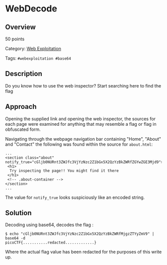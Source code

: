 # WebDecode #
 
## Overview ##

50 points

Category: [Web Exploitation](../)

Tags: `#webexploitation #base64`

## Description ##

Do you know how to use the web inspector?
Start searching here to find the flag

## Approach ##

Opening the supplied link and opening the web inspector, the sources for each page were examined for anything that may resemble a flag or flag in obfuscated form.

Navigating through the webpage navigation bar containing "Home", "About" and "Contact" the following was found within the source for `about.html`:

    ...
    <section class="about" notify_true="cGljb0NURnt3ZWJfc3VjYzNzc2Z1bGx5X2QzYzBkZWRfZGYwZGE3Mjd9">
     <h1>
      Try inspecting the page!! You might find it there
     </h1>
     <!-- .about-container -->
    </section>
    ...

The value for `notify_true` looks suspiciously like an encoded string.

## Solution ##

Decoding using base64, decodes the flag :

    $ echo "cGljb0NURnt3ZWJfc3VjYzNzc2Z1bGx5X2QzYzBkZWRfMjgzZTYyZmV9" | base64 -d
    picoCTF{...........redacted.............}

Where the actual flag value has been redacted for the purposes of this write up.
